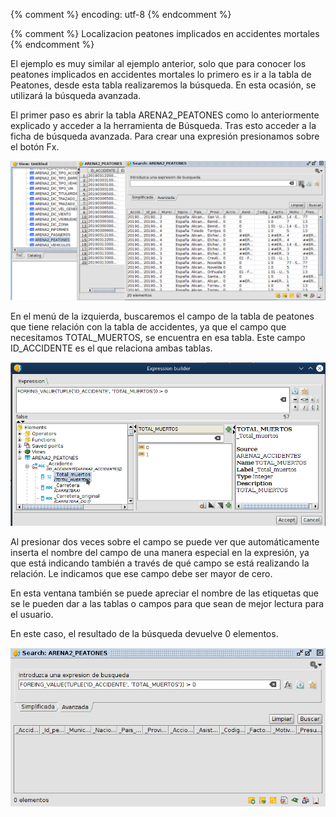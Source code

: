 {% comment %} encoding: utf-8 {% endcomment %}

{% comment %} Localizacion peatones implicados en accidentes mortales {% endcomment %}

El ejemplo es muy similar al ejemplo anterior, solo que para conocer los 
peatones implicados en accidentes mortales lo primero es ir a la tabla de 
Peatones, desde esta tabla realizaremos la búsqueda. En esta ocasión, se 
utilizará la búsqueda avanzada.

El primer paso es abrir la tabla ARENA2_PEATONES como lo anteriormente explicado 
y acceder a la herramienta de Búsqueda. Tras esto acceder a la ficha de búsqueda 
avanzada. Para  crear una expresión presionamos sobre el botón Fx.

![Ficha de busqueda avanzada](peatones_en_accidentes_mortales_files/peatones_0.png)

En el menú de la izquierda, buscaremos el campo de la tabla de peatones que 
tiene relación con la tabla de accidentes, ya que el campo que necesitamos 
TOTAL_MUERTOS, se encuentra en esa tabla. Este campo ID_ACCIDENTE es el que 
relaciona ambas tablas.

![Constructor de expresiones](peatones_en_accidentes_mortales_files/peatones_1.png)

Al presionar dos veces sobre el campo se puede ver que automáticamente inserta 
el nombre del campo de una manera especial en la expresión, ya que está indicando 
también a través de qué campo se está realizando la relación. Le indicamos que ese 
campo debe ser mayor de cero.

En esta ventana también se puede apreciar el nombre de las etiquetas que se le 
pueden dar a las tablas o campos para que sean de mejor lectura para el usuario.

En este caso, el resultado de la búsqueda devuelve 0 elementos.

![Ficha de busqueda, resultado](peatones_en_accidentes_mortales_files/peatones_2.png)


